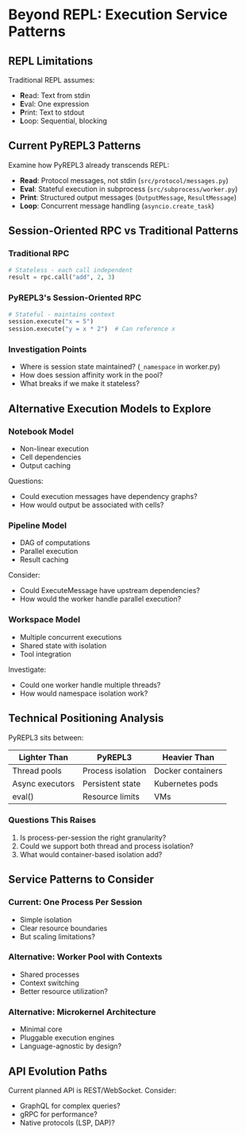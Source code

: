 # Beyond REPL: Execution Service Patterns

## REPL Limitations

Traditional REPL assumes:
- **R**ead: Text from stdin
- **E**val: One expression
- **P**rint: Text to stdout  
- **L**oop: Sequential, blocking

## Current PyREPL3 Patterns

Examine how PyREPL3 already transcends REPL:

- **Read**: Protocol messages, not stdin (`src/protocol/messages.py`)
- **Eval**: Stateful execution in subprocess (`src/subprocess/worker.py`) 
- **Print**: Structured output messages (`OutputMessage`, `ResultMessage`)
- **Loop**: Concurrent message handling (`asyncio.create_task`)

## Session-Oriented RPC vs Traditional Patterns

### Traditional RPC
```python
# Stateless - each call independent
result = rpc.call("add", 2, 3)
```

### PyREPL3's Session-Oriented RPC
```python
# Stateful - maintains context
session.execute("x = 5")
session.execute("y = x * 2")  # Can reference x
```

### Investigation Points

- Where is session state maintained? (`_namespace` in worker.py)
- How does session affinity work in the pool?
- What breaks if we make it stateless?

## Alternative Execution Models to Explore

### Notebook Model
- Non-linear execution
- Cell dependencies
- Output caching

Questions:
- Could execution messages have dependency graphs?
- How would output be associated with cells?

### Pipeline Model  
- DAG of computations
- Parallel execution
- Result caching

Consider:
- Could ExecuteMessage have upstream dependencies?
- How would the worker handle parallel execution?

### Workspace Model
- Multiple concurrent executions
- Shared state with isolation
- Tool integration

Investigate:
- Could one worker handle multiple threads?
- How would namespace isolation work?

## Technical Positioning Analysis

PyREPL3 sits between:

| Lighter Than | PyREPL3 | Heavier Than |
|--------------|---------|--------------|
| Thread pools | Process isolation | Docker containers |
| Async executors | Persistent state | Kubernetes pods |
| eval() | Resource limits | VMs |

### Questions This Raises

1. Is process-per-session the right granularity?
2. Could we support both thread and process isolation?
3. What would container-based isolation add?

## Service Patterns to Consider

### Current: One Process Per Session
- Simple isolation
- Clear resource boundaries
- But scaling limitations?

### Alternative: Worker Pool with Contexts
- Shared processes
- Context switching
- Better resource utilization?

### Alternative: Microkernel Architecture
- Minimal core
- Pluggable execution engines
- Language-agnostic by design?

## API Evolution Paths

Current planned API is REST/WebSocket. Consider:

- GraphQL for complex queries?
- gRPC for performance?
- Native protocols (LSP, DAP)?